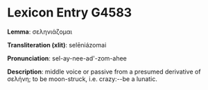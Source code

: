 # Lexicon Entry G4583

**Lemma**: σεληνιάζομαι

**Transliteration (xlit)**: selēniázomai

**Pronunciation**: sel-ay-nee-ad'-zom-ahee

**Description**:
middle voice or passive from a presumed derivative of σελήνη; to be moon-struck, i.e. crazy:--be a lunatic.
